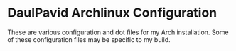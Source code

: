 DaulPavid Archlinux Configuration
=================================

These are various configuration and dot files for my Arch installation.
Some of these configuration files may be specific to my build.
